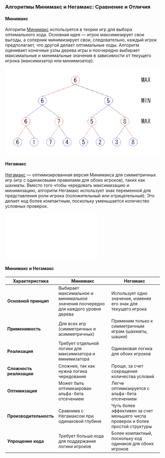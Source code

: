 ### Алгоритмы Минимакс и Негамакс: Сравнение и Отличия

#### Минимакс
Алгоритм [Минимакс](https://ru.wikipedia.org/wiki/%D0%9C%D0%B8%D0%BD%D0%B8%D0%BC%D0%B0%D0%BA%D1%81) используется в теории игр для выбора оптимального хода. Основная идея — игрок максимизирует свои выгоды, а соперник минимизирует свои, следовательно, каждый игрок предполагает, что другой делает оптимальные ходы. Алгоритм оценивает конечные узлы дерева игры и поочередно выбирает максимальные и минимальные значения в зависимости от текущего игрока (максимизатор или минимизатор).

![Минимакс](assets\images\docs-images\minimax.png)

#### Негамакс
[Негамакс](https://en.wikipedia.org/wiki/Negamax) — оптимизированная версия Минимакса для симметричных игр (игр с одинаковыми правилами для обоих игроков), таких как шахматы. Вместо того чтобы чередовать максимизацию и минимизацию, алгоритм Негамакс использует знак переменной для представления роли игрока (положительный или отрицательный). Это делает код более компактным, поскольку уменьшается количество условных проверок.

![Негамакс](docs\details\negamax.md)

#### Минимакс и Негамакс

| Характеристика       | Минимакс                                             | Негамакс                                               |
|----------------------|------------------------------------------------------|--------------------------------------------------------|
| **Основной принцип** | Выбирает максимальное и минимальное значения поочередно для каждого уровня дерева | Использует одно значение, изменяя его знак для текущего игрока |
| **Применимость**     | Для всех игр (симметричных и асимметричных)          | Применим только к симметричным играм (шахматы, шашки)  |
| **Реализация**       | Требует отдельной логики для максимизатора и минимизатора | Одинаковая логика для обоих игроков                    |
| **Сложность реализации** | Сложнее, так как нужна логика чередования         | Проще, за счет сокращения количества условий           |
| **Оптимизация**      | Может быть оптимизирован альфа-бета отсечением       | Легче оптимизируется с альфа-бета отсечением           |
| **Производительность** | Сравнима с Негамаксом при одинаковой глубине        | Чуть более эффективен за счет меньшего числа проверок и более простой структуры |
| **Упрощение кода**   | Требует больше кода для поддержания логики игроков   | Более компактный, поскольку код одинаков для обоих игроков |
